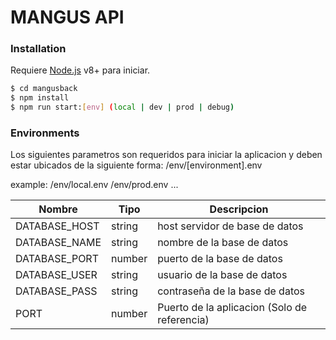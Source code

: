 # MANGUS API

### Installation

Requiere [Node.js](https://nodejs.org/) v8+ para iniciar.

```sh
$ cd mangusback
$ npm install
$ npm run start:[env] (local | dev | prod | debug)
```

### Environments

Los siguientes parametros son requeridos para iniciar la aplicacion y deben estar ubicados de la siguiente forma:
/env/[environment].env

example:
/env/local.env
/env/prod.env
...


| Nombre | Tipo | Descripcion |
| ------ | ------ | ------ |
| DATABASE_HOST | string | host servidor de base de datos |
| DATABASE_NAME | string | nombre de la base de datos |
| DATABASE_PORT | number | puerto de la base de datos |
| DATABASE_USER | string | usuario de la base de datos |
| DATABASE_PASS | string | contraseña de la base de datos |
| PORT | number | Puerto de la aplicacion (Solo de referencia) |
